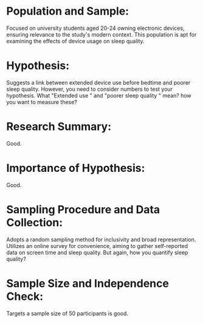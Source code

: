 # Population and Sample:

Focused on university students aged 20-24 owning electronic devices, ensuring relevance to the study's modern context. This population is apt for examining the effects of device usage on sleep quality.

# Hypothesis:

Suggests a link between extended device use before bedtime and poorer sleep quality. However, you need to consider numbers to test your hypothesis. What "Extended use " and "poorer sleep quality " mean? how you want to measure these?

# Research Summary:

Good.

# Importance of Hypothesis:

Good.

# Sampling Procedure and Data Collection:

Adopts a random sampling method for inclusivity and broad representation. Utilizes an online survey for convenience, aiming to gather self-reported data on screen time and sleep quality. But again, how you quantify sleep quality?

# Sample Size and Independence Check:

Targets a sample size of 50 participants is good.
